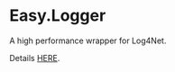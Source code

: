 # Easy.Logger
A high performance wrapper for Log4Net.

Details [HERE](http://www.nimaara.com/2016/01/01/high-performance-logging-log4net/).

